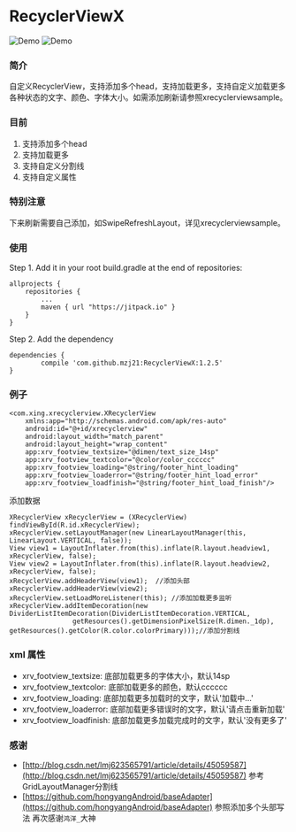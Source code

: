 # RecyclerViewX
![Demo](https://github.com/mzj21/xrecyclerview/blob/master/screenshots/xrecyclerview1.gif?raw=true)
![Demo](https://github.com/mzj21/xrecyclerview/blob/master/screenshots/xrecyclerview2.gif?raw=true)

### 简介
自定义RecyclerView，支持添加多个head，支持加载更多，支持自定义加载更多各种状态的文字、颜色、字体大小。如需添加刷新请参照xrecyclerviewsample。

### 目前
1. 支持添加多个head
2. 支持加载更多
3. 支持自定义分割线
4. 支持自定义属性

### 特别注意
下来刷新需要自己添加，如SwipeRefreshLayout，详见xrecyclerviewsample。

### 使用
Step 1. Add it in your root build.gradle at the end of repositories:
```
allprojects {
	repositories {
		...
		maven { url "https://jitpack.io" }
	}
}
```

Step 2. Add the dependency
```
dependencies {
	    compile 'com.github.mzj21:RecyclerViewX:1.2.5'
}
```


### 例子
```
<com.xing.xrecyclerview.XRecyclerView
	xmlns:app="http://schemas.android.com/apk/res-auto"
    android:id="@+id/xrecyclerview"
    android:layout_width="match_parent"
    android:layout_height="wrap_content"
	app:xrv_footview_textsize="@dimen/text_size_14sp"
    app:xrv_footview_textcolor="@color/color_cccccc"
	app:xrv_footview_loading="@string/footer_hint_loading"
    app:xrv_footview_loaderror="@string/footer_hint_load_error"
    app:xrv_footview_loadfinish="@string/footer_hint_load_finish"/>
```
添加数据
```
XRecyclerView xRecyclerView = (XRecyclerView) findViewById(R.id.xRecyclerView);
xRecyclerView.setLayoutManager(new LinearLayoutManager(this, LinearLayout.VERTICAL, false));
View view1 = LayoutInflater.from(this).inflate(R.layout.headview1, xRecyclerView, false);
View view2 = LayoutInflater.from(this).inflate(R.layout.headview2, xRecyclerView, false);
xRecyclerView.addHeaderView(view1);  //添加头部
xRecyclerView.addHeaderView(view2); 
xRecyclerView.setLoadMoreListener(this); //添加加载更多监听
xRecyclerView.addItemDecoration(new DividerListItemDecoration(DividerListItemDecoration.VERTICAL,
                getResources().getDimensionPixelSize(R.dimen._1dp), getResources().getColor(R.color.colorPrimary)));//添加分割线
```
### xml 属性
- xrv_footview_textsize: 				底部加载更多的字体大小，默认14sp
- xrv_footview_textcolor: 				底部加载更多的颜色，默认cccccc
- xrv_footview_loading: 				底部加载更多加载时的文字，默认'加载中&#8230;'
- xrv_footview_loaderror: 				底部加载更多错误时的文字，默认'请点击重新加载'
- xrv_footview_loadfinish:  			底部加载更多加载完成时的文字，默认'没有更多了'

### 感谢
* [http://blog.csdn.net/lmj623565791/article/details/45059587](http://blog.csdn.net/lmj623565791/article/details/45059587)
	参考GridLayoutManager分割线
* [https://github.com/hongyangAndroid/baseAdapter](https://github.com/hongyangAndroid/baseAdapter)
	参照添加多个头部写法
    再次感谢`鸿洋_`大神
